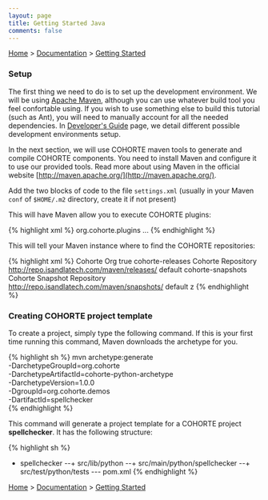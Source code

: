 ```yaml
---
layout: page
title: Getting Started Java
comments: false
---
```


[Home](../) > [Documentation](./) > [Getting Started](./getting-started.html)

### Setup

The first thing we need to do is to set up the development environment. We will be using [Apache Maven](http://maven.apache.org), although you can use whatever build tool you feel confortable using. If you wish to use something else to build this tutorial (such as Ant), you will need to manually account for all the needed dependencies. In [Developer's Guide](./dev-guide.html) page, we detail different possible development environments setup.

In the next section, we will use COHORTE maven tools to generate and compile COHORTE components. You need to install Maven and configure it to use our provided tools. Read more about using Maven in the official website [http://maven.apache.org/](http://maven.apache.org/).

Add the two blocks of code to the file `settings.xml` (usually in your Maven `conf` of `$HOME/.m2` directory, create it if not present)

This will have Maven allow you to execute COHORTE plugins:

{% highlight xml %}
<settings>
	<pluginGroups>
		<pluginGroup>org.cohorte.plugins</pluginGroup>
	</pluginGroups>
	...
</settings>
{% endhighlight %}

This will tell your Maven instance where to find the COHORTE repositories:

{% highlight xml %}
<profile>
    <id>Cohorte Org</id>
    <activation>
        <activeByDefault>true</activeByDefault>
    </activation>
    <repositories>
        <repository>
            <id>cohorte-releases</id>
            <name>Cohorte Repository</name>
            <url>http://repo.isandlatech.com/maven/releases/</url>
            <layout>default</layout>
        </repository>
        <repository>
            <id>cohorte-snapshots</id>
            <name>Cohorte Snapshot Repository</name>
            <url>http://repo.isandlatech.com/maven/snapshots/</url>
            <layout>default</layout>
        </repository>
    </repositories>
</profile>z
{% endhighlight %}

### Creating COHORTE project template

To create a project, simply type the following command. If this is your first time running this command, Maven downloads the archetype for you.

{% highlight sh %}
mvn archetype:generate \
-DarchetypeGroupId=org.cohorte \
-DarchetypeArtifactId=cohorte-python-archetype \
-DarchetypeVersion=1.0.0 \
-DgroupId=org.cohorte.demos \
-DartifactId=spellchecker \
{% endhighlight %}

This command will generate a project template for a COHORTE project **spellchecker**. It has the following structure:

{% highlight sh %}
+ spellchecker
--+ src/lib/python
--+ src/main/python/spellchecker
--+ src/test/python/tests
--- pom.xml
{% endhighlight %}

[Home](../) > [Documentation](./) > [Getting Started](./getting-started.html)